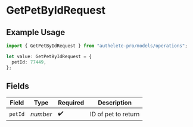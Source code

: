 # GetPetByIdRequest

## Example Usage

```typescript
import { GetPetByIdRequest } from "authelete-pro/models/operations";

let value: GetPetByIdRequest = {
  petId: 77449,
};
```

## Fields

| Field               | Type                | Required            | Description         |
| ------------------- | ------------------- | ------------------- | ------------------- |
| `petId`             | *number*            | :heavy_check_mark:  | ID of pet to return |